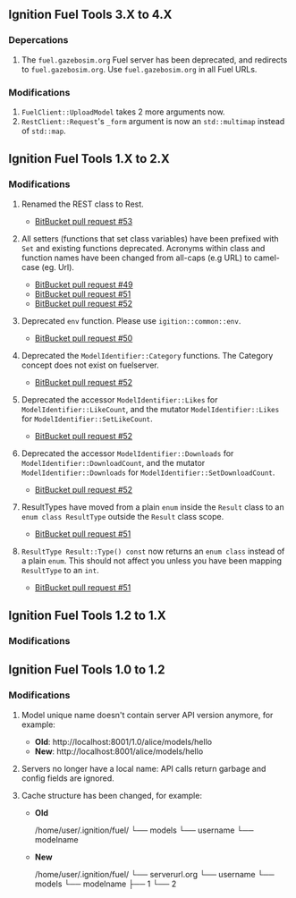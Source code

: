 ## Ignition Fuel Tools 3.X to 4.X

### Depercations

1. The `fuel.gazebosim.org` Fuel server has been deprecated, and
    redirects to `fuel.gazebosim.org`. Use `fuel.gazebosim.org` in all Fuel
    URLs.

### Modifications

1. `FuelClient::UploadModel` takes 2 more arguments now.
1. `RestClient::Request`'s `_form` argument is now an `std::multimap` instead of `std::map`.

## Ignition Fuel Tools 1.X to 2.X

### Modifications

1. Renamed the REST class to Rest.
    * [BitBucket pull request #53](https://osrf-migration.github.io/ignition-gh-pages/#!/ignitionrobotics/ign-fuel-tools/pull-requests/53)

1. All setters (functions that set class variables) have been prefixed
   with `Set` and existing functions deprecated. Acronyms within class and
   function names have been changed from all-caps (e.g URL) to camel-case
   (eg. Url).
    * [BitBucket pull request #49](https://osrf-migration.github.io/ignition-gh-pages/#!/ignitionrobotics/ign-fuel-tools/pull-requests/49)
    * [BitBucket pull request #51](https://osrf-migration.github.io/ignition-gh-pages/#!/ignitionrobotics/ign-fuel-tools/pull-requests/51)
    * [BitBucket pull request #52](https://osrf-migration.github.io/ignition-gh-pages/#!/ignitionrobotics/ign-fuel-tools/pull-requests/52)

1. Deprecated `env` function. Please use `igition::common::env`.
    * [BitBucket pull request #50](https://osrf-migration.github.io/ignition-gh-pages/#!/ignitionrobotics/ign-fuel-tools/pull-requests/50)

1. Deprecated the `ModelIdentifier::Category` functions. The Category concept does not exist on fuelserver.
    * [BitBucket pull request #52](https://osrf-migration.github.io/ignition-gh-pages/#!/ignitionrobotics/ign-fuel-tools/pull-requests/52)

1. Deprecated the accessor `ModelIdentifier::Likes` for `ModelIdentifier::LikeCount`, and the mutator `ModelIdentifier::Likes` for `ModelIdentifier::SetLikeCount`.
    * [BitBucket pull request #52](https://osrf-migration.github.io/ignition-gh-pages/#!/ignitionrobotics/ign-fuel-tools/pull-requests/52)

1. Deprecated the accessor `ModelIdentifier::Downloads` for `ModelIdentifier::DownloadCount`, and the mutator `ModelIdentifier::Downloads` for `ModelIdentifier::SetDownloadCount`.
    * [BitBucket pull request #52](https://osrf-migration.github.io/ignition-gh-pages/#!/ignitionrobotics/ign-fuel-tools/pull-requests/52)


1. ResultTypes have moved from a plain `enum` inside the `Result` class to
   an `enum class ResultType` outside the `Result` class scope.
    * [BitBucket pull request #51](https://osrf-migration.github.io/ignition-gh-pages/#!/ignitionrobotics/ign-fuel-tools/pull-requests/51/update-result-style/diff#chg-include/ignition/fuel_tools/Result.hh)

1. `ResultType Result::Type() const` now returns an `enum class`
   instead of a plain `enum`. This should not affect you unless you have
   been mapping `ResultType` to an `int`.
    * [BitBucket pull request #51](https://osrf-migration.github.io/ignition-gh-pages/#!/ignitionrobotics/ign-fuel-tools/pull-requests/51/update-result-style/diff#chg-include/ignition/fuel_tools/Result.hh)

## Ignition Fuel Tools 1.2 to 1.X

### Modifications



## Ignition Fuel Tools 1.0 to 1.2

### Modifications

1. Model unique name doesn't contain server API version anymore, for example:
    * **Old**: http://localhost:8001/1.0/alice/models/hello
    * **New**: http://localhost:8001/alice/models/hello

1. Servers no longer have a local name: API calls return garbage and config fields are ignored.

1. Cache structure has been changed, for example:

    * **Old**

        /home/user/.ignition/fuel/
        └── models
            └── username
                └── modelname

    * **New**

        /home/user/.ignition/fuel/
        └── serverurl.org
            └── username
                 └── models
                       └── modelname
                             ├── 1
                             └── 2

